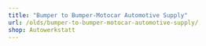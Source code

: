 ```yaml
---
title: "Bumper to Bumper-Motocar Automotive Supply"
url: /olds/bumper-to-bumper-motocar-automotive-supply/
shop: Autowerkstatt
---
```

